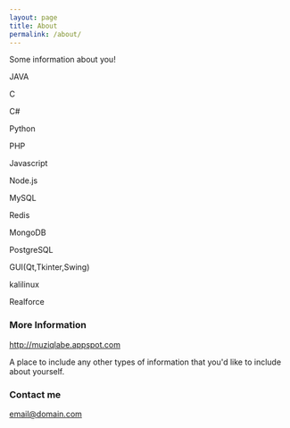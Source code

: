 ```yaml
---
layout: page
title: About
permalink: /about/
---
```


Some information about you!

JAVA

C

C#

Python

PHP

Javascript

Node.js

MySQL

Redis

MongoDB

PostgreSQL

GUI(Qt,Tkinter,Swing)

kalilinux

Realforce

### More Information

http://muziqlabe.appspot.com

A place to include any other types of information that you'd like to include about yourself.

### Contact me

[email@domain.com](mailto:email@domain.com)
